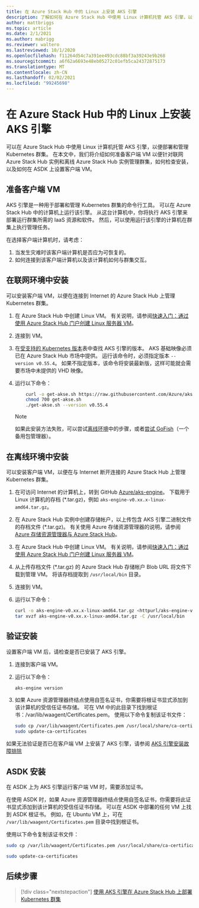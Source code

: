 ```yaml
---
title: 在 Azure Stack Hub 中的 Linux 上安装 AKS 引擎
description: 了解如何在 Azure Stack Hub 中使用 Linux 计算机托管 AKS 引擎，以便部署和管理 Kubernetes 群集。
author: mattbriggs
ms.topic: article
ms.date: 2/1/2021
ms.author: mabrigg
ms.reviewer: waltero
ms.lastreviewed: 10/1/2020
ms.openlocfilehash: f11264d54c7a391ee493cdc88bf3a39243e9b268
ms.sourcegitcommit: a6f62a6693e48eb05272c01efb5ca24372875173
ms.translationtype: MT
ms.contentlocale: zh-CN
ms.lasthandoff: 02/02/2021
ms.locfileid: "99245698"
---
```

# <a name="install-the-aks-engine-on-linux-in-azure-stack-hub"></a>在 Azure Stack Hub 中的 Linux 上安装 AKS 引擎

可以在 Azure Stack Hub 中使用 Linux 计算机托管 AKS 引擎，以便部署和管理 Kubernetes 群集。 在本文中，我们将介绍如何准备客户端 VM 以便针对联网 Azure Stack Hub 实例和离线 Azure Stack Hub 实例管理群集，如何检查安装，以及如何在 ASDK 上设置客户端 VM。

## <a name="prepare-the-client-vm"></a>准备客户端 VM

AKS 引擎是一种用于部署和管理 Kubernetes 群集的命令行工具。 可以在 Azure Stack Hub 中的计算机上运行该引擎。 从这台计算机中，你将执行 AKS 引擎来部署运行群集所需的 IaaS 资源和软件。 然后，可以使用运行该引擎的计算机在群集上执行管理任务。

在选择客户端计算机时，请考虑：

1. 当发生灾难时该客户端计算机是否应为可恢复的。
2. 如何连接到该客户端计算机以及该计算机如何与群集交互。

## <a name="install-in-a-connected-environment"></a>在联网环境中安装

可以安装客户端 VM，以便在连接到 Internet 的 Azure Stack Hub 上管理 Kubernetes 群集。

1. 在 Azure Stack Hub 中创建 Linux VM。 有关说明，请参阅[快速入门：通过使用 Azure Stack Hub 门户创建 Linux 服务器 VM](./azure-stack-quick-linux-portal.md)。
2. 连接到 VM。
3. 在[受支持的 Kubernetes 版本](https://github.com/Azure/aks-engine/blob/master/docs/topics/azure-stack.md#supported-aks-engine-versions)表中查找 AKS 引擎的版本。 AKS 基础映像必须已在 Azure Stack Hub 市场中提供。 运行该命令时，必须指定版本 `--version v0.55.4`。 如果不指定版本，该命令将安装最新版，这样可能就会需要市场中未提供的 VHD 映像。
4. 运行以下命令：

    ```bash  
        curl -o get-akse.sh https://raw.githubusercontent.com/Azure/aks-engine/master/scripts/get-akse.sh
        chmod 700 get-akse.sh
        ./get-akse.sh --version v0.55.4
    ```

    > [!NOTE]  
    > 如果此安装方法失败，可以尝试[离线环境](#install-in-a-disconnected-environment)中的步骤，或者[尝试 GoFish](azure-stack-kubernetes-aks-engine-troubleshoot.md#try-gofish)（一个备用包管理器）。

## <a name="install-in-a-disconnected-environment"></a>在离线环境中安装

可以安装客户端 VM，以便在与 Internet 断开连接的 Azure Stack Hub 上管理 Kubernetes 群集。

1.  在可访问 Internet 的计算机上，转到 GitHub [Azure/aks-engine](https://github.com/Azure/aks-engine/releases/latest)。 下载用于 Linux 计算机的存档 (*.tar.gz)，例如 `aks-engine-v0.xx.x-linux-amd64.tar.gz`。

2.  在 Azure Stack Hub 实例中创建存储帐户，以上传包含 AKS 引擎二进制文件的存档文件 (*.tar.gz)。 有关使用 Azure 存储资源管理器的说明，请参阅 [Azure 存储资源管理器与 Azure Stack Hub](./azure-stack-storage-connect-se.md)。

3. 在 Azure Stack Hub 中创建 Linux VM。 有关说明，请参阅[快速入门：通过使用 Azure Stack Hub 门户创建 Linux 服务器 VM](./azure-stack-quick-linux-portal.md)。

3.  从上传存档文件 (*.tar.gz) 的 Azure Stack Hub 存储帐户 Blob URL 将文件下载到管理 VM。 将该存档提取到 `/usr/local/bin` 目录。

4. 连接到 VM。

5.  运行以下命令：

    ```bash  
    curl -o aks-engine-v0.xx.x-linux-amd64.tar.gz <httpurl/aks-engine-v0.xx.x-linux-amd64.tar.gz>
    tar xvzf aks-engine-v0.xx.x-linux-amd64.tar.gz -C /usr/local/bin
    ```

## <a name="verify-the-installation"></a>验证安装

设置客户端 VM 后，请检查是否已安装了 AKS 引擎。

1. 连接到客户端 VM。
2. 运行以下命令：

   ```bash  
   aks-engine version
   ```

3. 如果 Azure 资源管理器终结点使用自签名证书，你需要将根证书显式添加到该计算机的受信任证书存储。 可在 VM 中的此目录下找到根证书：/var/lib/waagent/Certificates.pem。 使用以下命令复制该证书文件： 

   ```bash
   sudo cp /var/lib/waagent/Certificates.pem /usr/local/share/ca-certificates/azurestackca.crt 
   sudo update-ca-certificates
   ```

如果无法验证是否已在客户端 VM 上安装了 AKS 引擎，请参阅 [AKS 引擎安装故障排除](azure-stack-kubernetes-aks-engine-troubleshoot.md)


## <a name="asdk-installation"></a>ASDK 安装

在 ASDK 上为 AKS 引擎运行客户端 VM 时，需要添加证书。

在使用 ASDK 时，如果 Azure 资源管理器终结点使用自签名证书，你需要将此证书显式添加到该计算机的受信任证书存储。 可以在 ASDK 中部署的任何 VM 上找到 ASDK 根证书。 例如，在 Ubuntu VM 上，可在 `/var/lib/waagent/Certificates.pem` 目录中找到根证书。 

使用以下命令复制该证书文件：

```bash
sudo cp /var/lib/waagent/Certificates.pem /usr/local/share/ca-certificates/azurestackca.crt

sudo update-ca-certificates
```

## <a name="next-steps"></a>后续步骤

> [!div class="nextstepaction"]
> [使用 AKS 引擎在 Azure Stack Hub 上部署 Kubernetes 群集](azure-stack-kubernetes-aks-engine-deploy-cluster.md)
